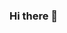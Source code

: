 ### Hi there 👋

<!--
**digvijay-webdev/digvijay-webdev** is a ✨ _special_ ✨ repository because its `README.md` (this file) appears on your GitHub profile.

# Hi, guys my name is Digvijay
## and i'm full-stack web developer

Tech Stack: Vue.js + Express.js + Node.js + MongoDB


- 🔭 I’m currently working on small apps to brushup my skills ...
- 🌱 I’m currently learning electron.js ...
- 👯 I’m looking to collaborate on some open-source porject ...

- 📫 To contact me: [Click Here](https://pulsatingbirds.com)
- ⚡ Fun fact: VENM stack sounds better then MEVN stack 
'''
npx create-friends <some-one-who-code>
npm i collaboration
'''

